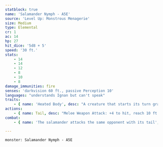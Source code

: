 ```yaml
---
statblock: true
name: 'Salamander Nymph - A5E'
source: 'Level Up: Monstrous Menagerie'
size: Medium
type: Elemental
cr: 1
ac: 14
hp: 27
hit_dice: '5d8 + 5'
speed: '30 ft.'
stats:
    - 14
    - 14
    - 12
    - 8
    - 10
    - 8
damage_immunities: fire
senses: 'darkvision 60 ft., passive Perception 10'
languages: "understands Ignan but can't speak"
traits:
    - { name: 'Heated Body', desc: "A creature that starts its turn grappled by the salamander, touches it, or hits it with a melee attack while within 5 feet takes 3 (1d6) fire damage. A creature can take this damage only once per turn. If the salamander has taken cold damage since its last turn, this trait doesn't function." }
actions:
    - { name: Tail, desc: "Melee Weapon Attack: +4 to hit, reach 10 ft., one target. Hit: 4 (1d4 + 2) bludgeoning damage, and the target is subjected to the salamander's Heated Body trait." }
combat:
    - { name: 'The salamander attacks the same opponent with its tail', desc: 'It retreats if it takes cold damage while bloodied. Salamanders move about the battlefield without regard for opportunity attacks, trusting their heated bodies to punish foes.' }

---
```

```statblock
monster: Salamander Nymph - A5E
```
